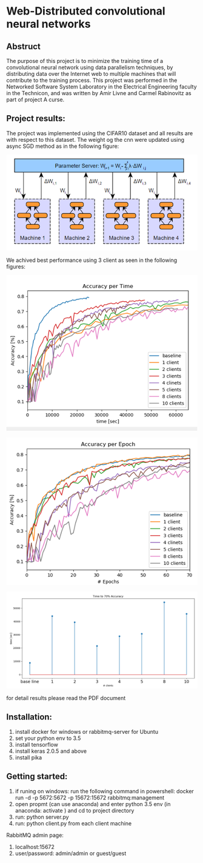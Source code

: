 # Web-Distributed convolutional neural networks 

## Abstruct
The purpose of this project is to minimize the training time of a convolutional neural network using data parallelism techniques, by distributing data over the Internet web to multiple machines that will contribute to the training process.
This project was performed in the Networked Software System Laboratory in the Electrical Engineering faculty in the Technicon, and was written by Amir Livne and Carmel Rabinovitz as part of project A curse.   

## Project results:
The project was implemented using the CIFAR10 dataset and all results are with respect to this dataset.
The weight og the cnn were updated using async SGD method as in the following figure:

![alt text](https://raw.githubusercontent.com/carmelrabinov/Web_distributed_cnn/master/pictures/async_sgd.png)

We achived best performance using 3 client as seen in the following figures:

![alt text](https://raw.githubusercontent.com/carmelrabinov/Web_distributed_cnn/master/results/graphs/accuracy_per_time.png)

![alt text](https://raw.githubusercontent.com/carmelrabinov/Web_distributed_cnn/master/results/graphs/accuracy_per_epoch.png)

![alt text](https://raw.githubusercontent.com/carmelrabinov/Web_distributed_cnn/master/results/graphs/time_to_70.png)

for detail results please read the PDF document

## Installation:
1. install docker for windows or rabbitmq-server for Ubuntu
2. set your python env to 3.5
3. install tensorflow
4. install keras 2.0.5 and above
5. install pika

## Getting started:
1. if runing on windows: run the following command in powershell:
	docker run -d -p 5672:5672 -p 15672:15672 rabbitmq:management
2. open propmt (can use anaconda) and enter python 3.5 env (in anaconda: activate <envname>) and cd to project directory
4. run: python server.py
5. run: python client.py <clinet name> from each client machine

RabbitMQ admin page:
1. localhost:15672
2. user/password: admin/admin or guest/guest